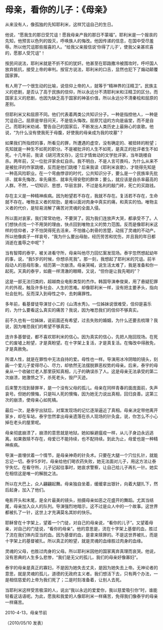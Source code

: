 # 母亲，看你的儿子：《母亲》
    
   从来没有人，像孤独的先知耶利米，这样咒诅自己的生日。
   
   他说，“愿我生的那日受咒诅！愿我母亲产我的那日不蒙福”。耶利米是一个报丧的先知，他预言以色列的毁灭，呼唤族人的悔改。他因传递的信息，在国中受尽羞辱。所以他咒诅那些报喜的人。“给我父亲报信说‘你得了儿子’，使我父亲甚欢喜的，愿那人受咒诅”！

   按民间说法，耶利米就是不折不扣的犹奸。他甚至在耶路撒冷被围攻时，呼吁国人放弃抵抗，接受上帝的审判。按官方说法，耶利米的口舌，显然也犯下了煽动颠覆国家罪。
   
   有人用了一个很生动的比喻，说信仰上帝的人，就等于“精神界的汪精卫”。民族主义的悲剧，是否认了高于民族的信仰，所以永远分不清耶利米和汪精卫的区分。而国家主义的悲剧，也因为缺乏高于国家的神圣价值，所以永远分不清秦桧和屈原的差别。
   
   但耶利米又和屈原不同。他们代表着两类公共知识分子。一种是指控他人，一种是咒诅自己。屈原是举目问天，不是低头悔改。屈原咒诅的方向是庙堂，而不是自己。而耶利米劝诫、警告自己的国家后，不断发出人类历史上最揪心的哀歌。他说，“为什么没有使我死于母腹，好使我的母亲成为我的坟墓”？
   
   如果我们所指控的事，所看见的罪，所遭遇的虚空，没有确定的、被扭转的盼望；先知就是一种生不如死的职分。不是被批评的人生不如死，是真正的批评者生不如死。十几年前，我读《胡河清文存》，这位才情耸动的文学批评家，当年跳楼自杀。两年前，又一位批评家余虹自杀。我不明白，不是人言可畏吗，为什么从来不是被批评的作家跳楼，反而是他们跳楼？后来我读《耶利米哀歌》，才晓得先知是一种高风险职业。在一个弯曲悖谬的时代，公共知识分子，要么是一个民族率先批评、就率先悔改，率先痛苦、就率先得安慰的群体；要么，就应该是自杀率最高的人群。不然，一切知识、思想，华丽言辞，不过是名利的敲门砖，死亡的买路钱。
   
   存在主义是一种精神疾病。因为盼望若不存在，我就不存在。复活若不存在，生命就不存在。唯物主义者的软肋，是难以面对肉身中真实的痛，和真实的怕。唯物主义者的代价，是轻易消解了痛苦对灵魂的全面入侵。
   
   所以面对哀家，我们常常劝他，不要哭了。因为我们连放声大哭，都承受不了。人们想快点找一个不用哭的理由，快点回到唯物主义的势力范围。反而是像耶利米这样的信仰者，才不怕哭得死去活来，不怕锥心刺骨的苦楚，动摇了灵魂的不动产。所以他像疯子一样哀号，“我为什么要出母胎，经历劳苦和忧伤，并且我的年日都消逝在羞辱之中呢”？
   
   当有智障的泰宇，被关进看守所，母亲叫他尽力回忆案发现场。泰宇忽然想起幼年的事，说，“我5岁的时候，你想杀死我”。那一刻，我想起了耶利米的咒诅。前半段动人的慈母形象，经历第一次崩溃。母亲哭喊，说生活太难了，我是准备和你一起死。天真的泰宇，如鹿一样清澈的眼睛，又说，“但你是让我先喝的”？
   
   这是一部无法归类的，超越商业电影类型的杰作。韩国导演奉俊昊，用了悬疑犯罪片的外观，触及许多社会、人生的苦难。却像耶利米一样，没有把主要矛头，指向社会批判。反而深入到母性之中，去刺痛罪性。
   
   多年前，看基督徒导演甘小二的《山清水秀》。一位姊妹说很难受，信仰是喜乐的，为什么要看这么真实的痛苦？我说，因为唯恐我们的信仰不够真实。
   
   前不久也有一位姊妹，说前面还有希望，过去失败的婚姻，为什么还要去梳理？我说，因为唯恐我们的希望不够真实。
   
   连许多基督徒，都不喜欢耶利米的信心。因为真实的信心，先把人拖回现场。在死亡的废墟上盼望，才是真盼望。在十字架上复活，才是真复活。在悔改中得赦免，才是真赦免。
   
   所谓人性，就是在罪性中无法自持的爱。母性也一样。导演用冰冷阴暗的镜头，刻画一个爱儿子爱得尽心、尽力，却依然无法摆脱罪恶权势的母亲。后来，泰宇的母亲从一个收破烂老人那里获知真相，儿子的确误杀了人。这是母亲无法承受的第二次崩溃，她激愤之下，杀死老头，毁尸灭迹。
   
   后来警方找到替罪羊，是一个没有父母的孤儿。母亲在同样青春的面庞面前，失声哀号。但她的懊悔，只是叫人死的懊悔，因为她无力说出真相，回归良善。这第三次的崩溃，使母亲心如死槁。
   
   最后一次，是泰宇出狱后，对案发现场的记忆逐渐逼近了真相。母亲决定带他离开家乡，却在车站，泰宇忽然拿出母亲遗落在杀人现场的针灸盒，说，你怎么不小心掉在老头的屋里呢。
   
   母亲彻底崩溃了，崩溃的意思就是地狱。她如躲避瘟疫一样，从儿子身边永远逃离。如果救赎不存在，母爱已不能持续，也不配持续。到此为止，母爱也是一种精神疾病。
   
   导演一直埋伏着一个情节，是母亲神奇的针灸术。只要在大腿一个穴位扎针，就能忘记一切。泰宇5岁时，母亲给他们喝农药失败，她无法面对儿子，用这方法让泰宇失忆。在看守所，儿子记起往事时，她哀求警察，让自己给儿子再扎一针。她实在相信这是唯一的解脱之法。
   
   所以在大巴上，众人翩翩起舞。母亲独自坐着，缓缓拿出银针，向着大腿扎下，然后起身，加入了他们。
   
   电影开头和末尾，是全片最美的镜头，拍摄母亲如恶之花盛开的舞蹈。尤其当结尾，母亲加入众人的队列。导演强烈地暗示，这不过是众人中的一个故事。这世界都被扎了一针，这世上才充满莫名其妙的快乐。
   
   耶稣曾在十字架上，望着一个门徒，对自己的母亲说，“看你的儿子”。又望着母亲，对自己的门徒说，“看你的母亲”。他的意思是，流在十字架上基督的血，胜过了流在我们体内亚当的血。因为基督的血，是拿来赎罪的。不是这世界被扎，而是十字架上的基督被扎。所以真正的盼望，就是灵魂的血缘胜过肉身的血缘。
   
   灵魂的父母，也胜过肉身的父母。所以耶利米因他的国家离弃真理而哀哭。他说，没有恩典的人生多么悲惨，“我们是无父的孤儿，我们的母亲好像寡妇”。
   
   泰宇的母亲是真正的寡妇，不是因为她失去丈夫，是因为她失去上帝。无神论者的意思，就是灵魂的孤儿，道德的无政府主义者。我们想活下去，只有两个办法，一是相信慈爱的上帝为我们死了；二是时刻准备着，让别人去死。
   
   当耶利米这样受苦极深的人，说出“我以永远的爱爱你，我以慈爱吸引你”时，谁能轻看这话语呢。为此，愿我和我爱的人像耶利米一样痛苦，免得我们像泰宇的母亲一样痛苦。
   
   2010-4-13，母亲节前
   
（2010/05/10 发表）
